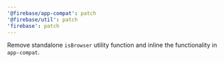 ```yaml
---
'@firebase/app-compat': patch
'@firebase/util': patch
'firebase': patch
---
```


Remove standalone `isBrowser` utility function and inline the functionality in `app-compat`.
